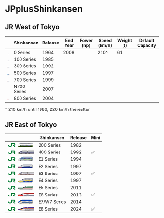 # JPplusShinkansen

## JR West of Tokyo

| | Shinkansen | Release | End Year | Power (hp) | Speed (km/h) | Weight (t) | Default Capacity
| --- | --- | --- | --- | --- | --- | --- | --- |
|![0 Series](/src/gfx/0_series/purchase_original.png)| 0 Series | 1964 | 2008 |  | 210^ | 61 |
|![100 Series](/src/gfx/100_series/purchase_original_jnr.png)| 100 Series | 1985 | |
|![300 Series](/src/gfx/300_series/purchase.png)| 300 Series | 1992 | |
|![500 Series](/src/gfx/500_series/purchase.png)| 500 Series | 1997 ||
|![700 Series](/src/gfx/700_series/purchase.png)| 700 Series | 1999 ||
|| N700 Series | 2007 ||
|![800 Series](/src/gfx/800_series/purchase.png)| 800 Series | 2004 ||

^ 210 km/h until 1986, 220 km/h thereafter

## JR East of Tokyo 

| | Shinkansen | Release | Mini |
| --- | --- | --- | --- |
|![200 Series](/src/gfx/200_series/purchase_original_jre.png)| 200 Series | 1982 | |
|![400 Series](/src/gfx/400_series/buy_400.png)| 400 Series | 1992 | ✅ |
|![E1 Series](/src/gfx/e1_series/buy_e1_original.png)| E1 Series | 1994 ||
|![E2 Series](/src/gfx/e2_series/purchase.png)| E2 Series | 1997 ||
|![E3 Series](/src/gfx/e3_series/buy_e3_r.png)| E3 Series | 1997 | ✅ |
|![E4 Series](/src/gfx/e4_series/purchase_yellow.png)| E4 Series | 1997 | |
|![E5 Series](/src/gfx/e5_series/purchase.png)| E5 Series | 2011 | |
|![E6 Series](/src/gfx/e6_series/purchase.png)| E6 Series | 2013|  ✅ | 
|![E7 Series](/src/gfx/e7_series/purchase.png)| E7/W7 Series | 2014 | |
|![E8 Series](/src/gfx/e8_series/purchase.png)| E8 Series | 2024 |✅|
